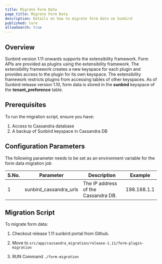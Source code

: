 ```yaml
---
title: Migrate Form Data 
page_title: Migrate Form Data
description: Details on how to migrate form data on Sunbird
published: ture
allowSearch: true
---
```


## Overview

Sunbird version 1.11 onwards supports the extensibility framework. Form APIs are provided as plugins using the extensibility framework. The extensibility framework creates a new keyspace for each plugin and provides access to the plugin for its own keyspace. The extensibility framework restricts plugins from accessing tables of other keyspaces. As of Sunbird release version 1.10, form data is stored in the **sunbird** keyspace of the **tenant_preference** table.

## Prerequisites

To run the migration script, ensure you have:

1. Access to Cassandra database
2. A backup of Sunbird keyspace in Cassandra DB

## Configuration Parameters
The following parameter needs to be set as an environment variable for the form data migration job

 S.No. | Parameter | Description | Example 
-------|-----------|-------------|---------
1 | sunbird_cassandra_urls | The IP address of the Cassandra DB. | 198.168.1.1


## Migration Script

To migrate form data:

1. Checkout release 1.11 sunbird portal from Github.

2. Move to ```src/app/cassandra_migration/release-1.11/form-plugin-migration```

3. RUN Command `./form-migration`
   
